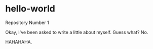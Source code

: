 # hello-world
Repository Number 1

Okay, I've been asked to write a little about myself. Guess what? No. 

HAHAHAHA.

